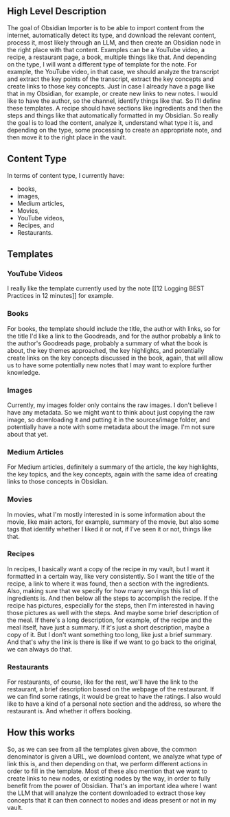 ## High Level Description
The goal of Obsidian Importer is to be able to import content from the internet, automatically detect its type, and download the relevant content, process it, most likely through an LLM, and then create an Obsidian node in the right place with that content.
Examples can be a YouTube video, a recipe, a restaurant page, a book, multiple things like that. And depending on the type, I will want a different type of template for the note. For example, the YouTube video, in that case, we should analyze the transcript and extract the key points of the transcript, extract the key concepts and create links to those key concepts. Just in case I already have a page like that in my Obsidian, for example, or create new links to new notes. I would like to have the author, so the channel, identify things like that. So I'll define these templates. A recipe should have sections like ingredients and then the steps and things like that automatically formatted in my Obsidian. So really the goal is to load the content, analyze it, understand what type it is, and depending on the type, some processing to create an appropriate note, and then move it to the right place in the vault.
## Content Type
In terms of content type, I currently have:
- books, 
- images, 
- Medium articles, 
- Movies, 
- YouTube videos, 
- Recipes, and 
- Restaurants. 
## Templates
### YouTube Videos
I really like the template currently used by the note [[12 Logging BEST Practices in 12 minutes]] for example.
### Books
For books, the template should include the title, the author with links, so for the title I'd like a link to the Goodreads, and for the author probably a link to the author's Goodreads page, probably a summary of what the book is about, the key themes approached, the key highlights, and potentially create links on the key concepts discussed in the book, again, that will allow us to have some potentially new notes that I may want to explore further knowledge.
### Images
Currently, my images folder only contains the raw images. I don't believe I have any metadata. So we might want to think about just copying the raw image, so downloading it and putting it in the sources/image folder, and potentially have a note with some metadata about the image. I'm not sure about that yet.
### Medium Articles
For Medium articles, definitely a summary of the article, the key highlights, the key topics, and the key concepts, again with the same idea of creating links to those concepts in Obsidian.
### Movies
In movies, what I'm mostly interested in is some information about the movie, like main actors, for example, summary of the movie, but also some tags that identify whether I liked it or not, if I've seen it or not, things like that.
### Recipes
In recipes, I basically want a copy of the recipe in my vault, but I want it formatted in a certain way, like very consistently. So I want the title of the recipe, a link to where it was found, then a section with the ingredients. Also, making sure that we specify for how many servings this list of ingredients is. And then below all the steps to accomplish the recipe. If the recipe has pictures, especially for the steps, then I'm interested in having those pictures as well with the steps. And maybe some brief description of the meal. If there's a long description, for example, of the recipe and the meal itself, have just a summary. If it's just a short description, maybe a copy of it. But I don't want something too long, like just a brief summary. And that's why the link is there is like if we want to go back to the original, we can always do that.
### Restaurants
For restaurants, of course, like for the rest, we'll have the link to the restaurant, a brief description based on the webpage of the restaurant. If we can find some ratings, it would be great to have the ratings. I also would like to have a kind of a personal note section and the address, so where the restaurant is. And whether it offers booking.

## How this works
So, as we can see from all the templates given above, the common denominator is given a URL, we download content, we analyze what type of link this is, and then depending on that, we perform different actions in order to fill in the template.
Most of these also mention that we want to create links to new nodes, or existing nodes by the way, in order to fully benefit from the power of Obsidian. That's an important idea where I want the LLM that will analyze the content downloaded to extract those key concepts that it can then connect to nodes and ideas present or not in my vault.
